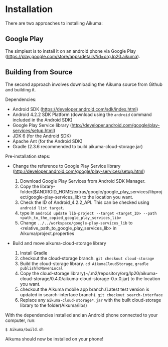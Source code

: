 Installation
============

There are two approaches to installing Aikuma:

Google Play
-----------

The simplest is to install it on an android phone via Google Play
(https://play.google.com/store/apps/details?id=org.lp20.aikuma).

Building from Source
--------------------

The second approach involves downloading the Aikuma source from Github and
building it.

Dependencies:
  * Android SDK (https://developer.android.com/sdk/index.html)
  * Android 4.2.2 SDK Platform (download using the `android` command included in the Android SDK)
  * Google Play Service library (http://developer.android.com/google/play-services/setup.html)
  * JDK 6 (for the Android SDK)
  * Apache Ant (for the Android SDK)
  * Gradle (2.3.6 recommended to build aikuma-cloud-storage.jar)

Pre-installation steps:
  * Change the reference to Google Play Service library (http://developer.android.com/google/play-services/setup.html)
    1. Download Google Play Services from Android SDK Manager.
    2. Copy the library-folder($ANDROID_HOME/extras/google/google_play_services/libproject/google-play-services_lib) to the location you want.
    2. Check the ID of Android_4.2.2_API. This can be checked using `android list target`.
    3. type in `android update lib-project --target <target_ID> --path <path_to_the_copied_google_play_services_lib>`
    4. Change `../../workspace/google-play-services_lib` to \<relative_path_to_google_play_services_lib\> in Aikuma/project.properties
 
  * Build and move aikuma-cloud-storage library
    1. Install Gradle
    2. checkout the cloud-storage branch. `git checkout cloud-storage`
    3. Build the cloud-storage library. `cd AikumaCloudStorage`, `gradle publishToMavenLocal`
    4. Copy the cloud-storage library(~/.m2/repository/org/lp20/aikuma-cloud-storage/0.4.0/aikuma-cloud-storage-0.x.0.jar) to the location you want.
    5. checkout the Aikuma mobile app branch.(Latest test version is updated in search-interface branch). `git checkout search-interface`
    6. Replace any `aikuma-cloud-storage*.jar` with the built cloud-storage library to the folder(Aikuma/libs) 


With the dependencies installed and an Android phone connected to your computer, run:

`$ Aikuma/build.sh`

Aikuma should now be installed on your phone!


